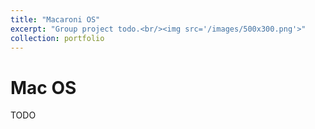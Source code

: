 ```yaml
---
title: "Macaroni OS"
excerpt: "Group project todo.<br/><img src='/images/500x300.png'>"
collection: portfolio
---
```


# Mac OS

TODO
